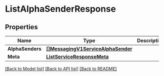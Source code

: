# ListAlphaSenderResponse

## Properties

Name | Type | Description | Notes
------------ | ------------- | ------------- | -------------
**AlphaSenders** | [**[]MessagingV1ServiceAlphaSender**](MessagingV1ServiceAlphaSender.md) |  |[optional] 
**Meta** | [**ListServiceResponseMeta**](ListServiceResponseMeta.md) |  |[optional] 

[[Back to Model list]](../README.md#documentation-for-models) [[Back to API list]](../README.md#documentation-for-api-endpoints) [[Back to README]](../README.md)



